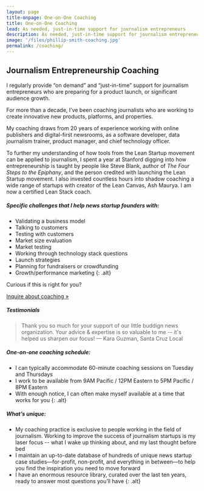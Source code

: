 ```yaml
---
layout: page
title-onpage: One-on-One Coaching
title: One-on-One Coaching
lead: As needed, just-in-time support for journalism entrepreneurs
description: As needed, just-in-time support for journalism entrepreneurs
image: '/files/phillip-smith-coaching.jpg'
permalink: /coaching/
---
```


## Journalism Entrepreneurship Coaching

I regularly provide “on demand” and “just-in-time” support for journalism entrepreneurs who are preparing for a product launch, or significant audience growth.

For more than a decade, I’ve been coaching journalists who are working to create innovative new products, platforms, and properties.

My coaching draws from 20 years of experience working with online publishers and digital-first newsrooms, as a software developer, data journalism trainer, product manager, and chief technology officer. 

To further my understanding of how tools from the Lean Startup movement can be applied to journalism, I spent a year at Stanford digging into how entrepreneurship is taught by people like Steve Blank, author of _The Four Steps to the Epiphany_, and the person credited with launching the Lean Startup movement. I also invested countless hours into shadow coaching a wide range of startups with creator of the Lean Canvas, Ash Maurya. I am now a certified Lean Stack coach.


##### Specific challenges that I help news startup founders with: 
* Validating a business model
* Talking to customers
* Testing with customers
* Market size evaluation
* Market testing
* Working through technology stack questions
* Launch strategies
* Planning for fundraisers or crowdfunding
* Growth/performance marketing
{: .alt}

Curious if this is right for you? 

<a href="/contact" class="button secondary">Inquire about coaching &raquo;</a>

##### Testimonials
> Thank you so much for your support of our little buddign news organization. Your advice & expertise is so valuable to me -- it's helped us sharpen our focus! &mdash; Kara Guzman, Santa Cruz Local

##### One-on-one coaching schedule:
* I can typically accommodate 60-minute coaching sessions on Tuesday and Thursdays
* I work to be available from 9AM Pacific / 12PM Eastern to 5PM Pacific / 8PM Eastern 
* With enough notice, I can often make myself available at a time that works for you
{: .alt}

##### What’s unique:
* My coaching practice is exclusive to people working in the field of journalism. Working to improve the success of journalism startups is my laser focus -- what I wake up thinking about, and my last thought before bed
* I maintain an up-to-date database of hundreds of unique news startup case studies&mdash;for-profit, non-profit, and everything in between&mdash;to help you find the inspiration you need to move forward
* I have an enormous resource library, curated over the last ten years, ready to answer most questions you’ll have
{: .alt}

